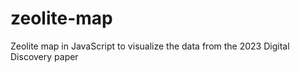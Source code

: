 # zeolite-map
Zeolite map in JavaScript to visualize the data from the 2023 Digital Discovery paper

